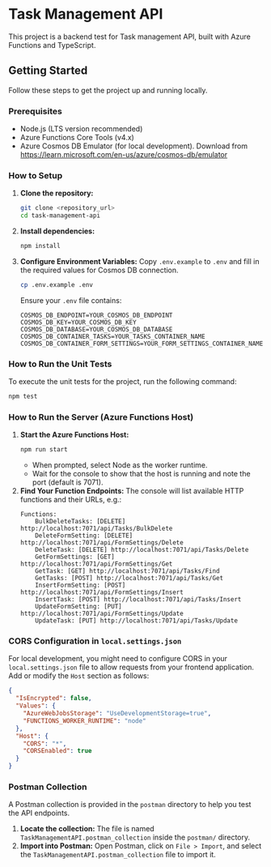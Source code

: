 # Task Management API

This project is a backend test for Task management API, built with Azure Functions and TypeScript.

## Getting Started

Follow these steps to get the project up and running locally.

### Prerequisites

- Node.js (LTS version recommended)
- Azure Functions Core Tools (v4.x)
- Azure Cosmos DB Emulator (for local development). Download from https://learn.microsoft.com/en-us/azure/cosmos-db/emulator

### How to Setup

1.  **Clone the repository:**
    ```bash
    git clone <repository_url>
    cd task-management-api
    ```
2.  **Install dependencies:**
    ```bash
    npm install
    ```
3.  **Configure Environment Variables:**
    Copy `.env.example` to `.env` and fill in the required values for Cosmos DB connection.
    ```bash
    cp .env.example .env
    ```
    Ensure your `.env` file contains:
    ```
    COSMOS_DB_ENDPOINT=YOUR_COSMOS_DB_ENDPOINT
    COSMOS_DB_KEY=YOUR_COSMOS_DB_KEY
    COSMOS_DB_DATABASE=YOUR_COSMOS_DB_DATABASE
    COSMOS_DB_CONTAINER_TASKS=YOUR_TASKS_CONTAINER_NAME
    COSMOS_DB_CONTAINER_FORM_SETTINGS=YOUR_FORM_SETTINGS_CONTAINER_NAME
    ```

### How to Run the Unit Tests

To execute the unit tests for the project, run the following command:

```bash
npm test
```

### How to Run the Server (Azure Functions Host)

1.  **Start the Azure Functions Host:**
    ```bash
    npm run start
    ```
    -   When prompted, select Node as the worker runtime.
    -   Wait for the console to show that the host is running and note the port (default is 7071).
2.  **Find Your Function Endpoints:**
    The console will list available HTTP functions and their URLs, e.g.:
    ```
    Functions:
        BulkDeleteTasks: [DELETE] http://localhost:7071/api/Tasks/BulkDelete
        DeleteFormSetting: [DELETE] http://localhost:7071/api/FormSettings/Delete
        DeleteTask: [DELETE] http://localhost:7071/api/Tasks/Delete
        GetFormSettings: [GET] http://localhost:7071/api/FormSettings/Get
        GetTask: [GET] http://localhost:7071/api/Tasks/Find
        GetTasks: [POST] http://localhost:7071/api/Tasks/Get
        InsertFormSetting: [POST] http://localhost:7071/api/FormSettings/Insert
        InsertTask: [POST] http://localhost:7071/api/Tasks/Insert
        UpdateFormSetting: [PUT] http://localhost:7071/api/FormSettings/Update
        UpdateTask: [PUT] http://localhost:7071/api/Tasks/Update
    ```

### CORS Configuration in `local.settings.json`

For local development, you might need to configure CORS in your `local.settings.json` file to allow requests from your frontend application. Add or modify the `Host` section as follows:

```json
{
  "IsEncrypted": false,
  "Values": {
    "AzureWebJobsStorage": "UseDevelopmentStorage=true",
    "FUNCTIONS_WORKER_RUNTIME": "node"
  },
  "Host": {
    "CORS": "*",
    "CORSEnabled": true
  }
}
```

### Postman Collection

A Postman collection is provided in the `postman` directory to help you test the API endpoints.

1.  **Locate the collection:**
    The file is named `TaskManagementAPI.postman_collection` inside the `postman/` directory.
2.  **Import into Postman:**
    Open Postman, click on `File > Import`, and select the `TaskManagementAPI.postman_collection` file to import it.